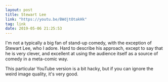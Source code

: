 ```yaml
---
layout: post
title: Stewart Lee
link: "https://youtu.be/BWdjtOtakHk"
tag: link
date: 2019-05-06 21:25:53
---
```

I'm not a typically a big fan of stand-up comedy, with the exception of Stewart Lee, who I adore.  Hard to describe his approach, except to say that he is very clever, and excellent at using the audience itself as a source of comedy in a meta-comic way. 

This particular YouTube version is a bit hacky, but if you can ignore the weird image quality, it's very good. 